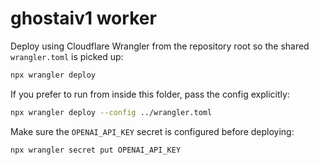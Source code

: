 # ghostaiv1 worker

Deploy using Cloudflare Wrangler from the repository root so the shared `wrangler.toml` is picked up:

```sh
npx wrangler deploy
```

If you prefer to run from inside this folder, pass the config explicitly:

```sh
npx wrangler deploy --config ../wrangler.toml
```

Make sure the `OPENAI_API_KEY` secret is configured before deploying:

```sh
npx wrangler secret put OPENAI_API_KEY
```
